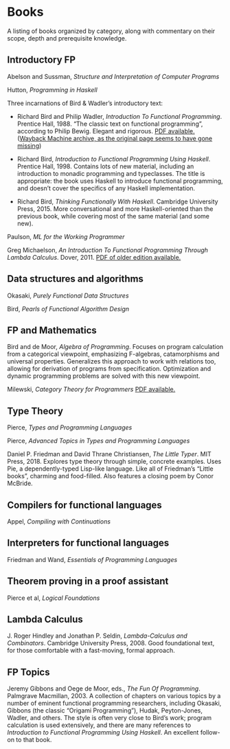 # Books

A listing of books organized by category, along with commentary on
their scope, depth and prerequisite knowledge.

## Introductory FP

Abelson and Sussman, *Structure and Interpretation of Computer Programs*

Hutton, *Programming in Haskell*

Three incarnations of Bird & Wadler’s introductory text:

  * Richard Bird and Philip Wadler, *Introduction To Functional
    Programming*.  Prentice Hall, 1988.  “The classic text on
    functional programming”, according to Philip Bewig.  Elegant and
    rigorous.
    [PDF available.](https://usi-pl.github.io/lc/sp-2015/doc/Bird_Wadler.%20Introduction%20to%20Functional%20Programming.1ed.pdf) ([Wayback Machine archive, as the original page seems to have gone missing](http://web.archive.org/web/20210130190225/http://usi-pl.github.io/lc/sp-2015/doc/Bird_Wadler.%20Introduction%20to%20Functional%20Programming.1ed.pdf))

  * Richard Bird, *Introduction to Functional Programming Using Haskell*.
    Prentice Hall, 1998.  Contains lots of new material, including
    an introduction to monadic programming and typeclasses.  The title
    is appropriate: the book uses Haskell to introduce functional
    programming, and doesn’t cover the specifics of any Haskell
    implementation.

  * Richard Bird, *Thinking Functionally With Haskell*.  Cambridge
    University Press, 2015.  More conversational and more
    Haskell-oriented than the previous book, while covering most of the
    same material (and some new).

Paulson, *ML for the Working Programmer*

Greg Michaelson, *An Introduction To Functional Programming Through
Lambda Calculus*.  Dover, 2011.
[PDF of older edition available.](http://www.macs.hw.ac.uk/~greg/books/gjm.lambook88.pdf)

## Data structures and algorithms

Okasaki, *Purely Functional Data Structures*

Bird, *Pearls of Functional Algorithm Design*

## FP and Mathematics

Bird and de Moor, *Algebra of Programming*.
Focuses on program calculation from a categorical viewpoint,
emphasizing F-algebras, catamorphisms and universal properties.
Generalizes this approach to work with relations too, allowing for
derivation of programs from specification.  Optimization and dynamic
programming problems are solved with this new viewpoint.

Milewski, *Category Theory for Programmers*
[PDF available.](https://github.com/hmemcpy/milewski-ctfp-pdf/releases/download/v1.3.0/category-theory-for-programmers.pdf)
## Type Theory

Pierce, *Types and Programming Languages*

Pierce, *Advanced Topics in Types and Programming Languages*

Daniel P. Friedman and David Thrane Christiansen, *The Little Typer*.
MIT Press, 2018.  Explores type theory through simple, concrete examples.
Uses Pie, a dependently-typed Lisp-like language.  Like all of Friedman’s
“Little books”, charming and food-filled.  Also features a closing poem
by Conor McBride.

## Compilers for functional languages

Appel, *Compiling with Continuations*

## Interpreters for functional languages

Friedman and Wand, *Essentials of Programming Languages*

## Theorem proving in a proof assistant

Pierce et al, *Logical Foundations*

## Lambda Calculus

J. Roger Hindley and Jonathan P. Seldin, *Lambda-Calculus and
Combinators*.  Cambridge University Press, 2008.  Good foundational
text, for those comfortable with a fast-moving, formal approach.

## FP Topics

Jeremy Gibbons and Oege de Moor, eds., *The Fun Of Programming*.
Palmgrave Macmillan, 2003.  A collection of chapters on various topics
by a number of eminent functional programming researchers, including
Okasaki, Gibbons (the classic “Origami Programming”), Hudak,
Peyton-Jones, Wadler, and others.  The style is often very close to
Bird’s work; program calculation is used extensively, and there are
many references to *Introduction to Functional Programming Using
Haskell*.  An excellent follow-on to that book.
